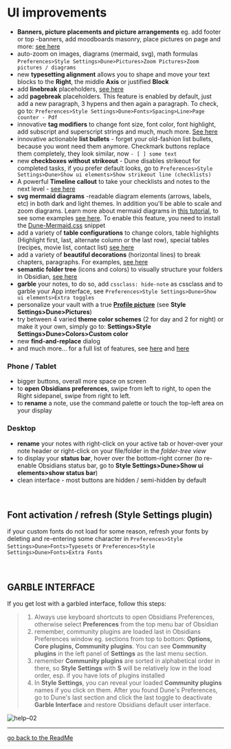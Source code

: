 # UI improvements

- **Banners, picture placements and picture arrangements** eg. add footer or top -banners, add moodboards masonry, place pictures on page and more: [see here](https://github.com/Jopp-gh/Obsidian-Dune84/blob/main/Wiki/Pictures.md)
- auto-zoom on images, diagrams (mermaid, svg), math formulas `Preferences>Style Settings>Dune>Pictures>Zoom Pictures>Zoom pictures / diagrams`
- new **typesetting alignment** allows you to shape and move your text blocks to the **Right**, the middle **Axis** or justified **Block** 
- add **linebreak** placeholders, [see here](https://github.com/Jopp-gh/Obsidian-Dune84/blob/main/Wiki/Callouts.md#multiple-line-breaks)
- add **pagebreak** placeholders. This feature is enabled by default, just add a new paragraph, 3 hypens and then again a paragraph. To check, go to: `Preferences>Style Settings>Dune>Fonts>Spacing>Line>Page counter - Pdf`
- innovative **tag modifiers** to change font size, font color, font highlight, add subscript and superscript strings and much, much more. [See here](https://github.com/Jopp-gh/Obsidian-Dune84/blob/main/Wiki/Text-highlight.md)
- innovative actionable **list bullets** - forget your old-fashion list bullets, because you wont need them anymore. Checkmark buttons replace them completely, they look similar, now `- [ ] some text`
- new **checkboxes without strikeout** - Dune disables strikeout for completed tasks, if you prefer default looks, go to `Preferences>Style Settings>Dune>Show ui elements>Show strikeout line (checklists)`
- A powerful **Timeline callout** to take your checklists and notes to the next level - [see here](https://github.com/Jopp-gh/Obsidian-Dune84/blob/main/Wiki/Callouts.md#timeline)
- **svg mermaid diagrams** -readable diagram elements (arrows, labels, etc) in both dark and light themes. In addition you'll be able to scale and zoom diagrams. Learn more about mermaid diagrams in [this tutorial](https://mermaid.js.org/syntax/flowchart.html), to see some examples [see here](https://github.com/Jopp-gh/Obsidian-Dune84/blob/main/Wiki/Mermaid%20diagrams.md). To enable this feature, you need to install the [Dune-Mermaid.css](https://github.com/Jopp-gh/Obsidian-Dune84/blob/main/snippets/Dune-mermaid.css) snippet
- add a variety of **table configurations** to change colors, table highlights (Highlight first, last, alternate column or the last row), special tables (recipes, movie list, contact list) [see here](https://github.com/Jopp-gh/Obsidian-Dune84/blob/main/Wiki/Tables.md) 
- add a variety of **beautiful decorations** (horizontal lines) to break chapters, paragraphs. For examples, [see here](https://github.com/Jopp-gh/Obsidian-Dune84/blob/main/Wiki/Poetry.md)
- **semantic folder tree** (icons and colors) to visually structure your folders in Obsidian, [see here ](https://github.com/Jopp-gh/Obsidian-Dune84/blob/main/Wiki/Folders.md)
- **garble** your notes, to do so, add `cssclass: hide-note` as cssclass and to garble your App interface, see `Preferences>Style Settings>Dune>Show ui elements>Extra toggles`
- personalize your vault with a true [**Profile picture**](https://github.com/Jopp-gh/Obsidian-Dune84/blob/main/Wiki/Profile.md) (see **Style Settings>Dune>Pictures**)
- try between 4 varied **theme color schemes** (2 for day and 2 for night) or make it your own, simply go to: **Settings>Style Settings>Dune>Colors>Custom color**
- new **find-and-replace** dialog
- and much more… for a full list of features, see [here](https://github.com/Jopp-gh/Obsidian-Dune84/blob/main/Wiki/cheatsheet%20cssclasses%20Dune.md) and [here](https://github.com/Jopp-gh/Obsidian-Dune84/blob/main/Wiki/cheatsheet-Callouts%2C%20Fences%2C%20Tags.md)


### Phone / Tablet
- bigger buttons, overall more space on screen
- to **open Obsidians preferences**, swipe from left to right, to open the Right sidepanel, swipe from right to left.
- to **rename** a note, use the command palette or touch the top-left area on your display

### Desktop
- **rename** your notes with right-click on your active tab or hover-over your note header or right-click on your file/folder in the *folder-tree view*
- to display your **status bar**, hover over the bottom-right corner (to re-enable Obsidians status bar, go to **Style Settings>Dune>Show ui elements>show status bar**)
- clean interface - most buttons are hidden / semi-hidden by default

<br>

## Font activation / refresh (Style Settings plugin)
if your custom fonts do not load for some reason, refresh your fonts by deleting and re-entering some character in `Preferences>Style Settings>Dune>Fonts>Typesets` or `Preferences>Style Settings>Dune>Fonts>Extra Fonts`

<br>

## GARBLE INTERFACE
If you get lost with a garbled interface, follow this steps: 

> 1. Always use keyboard shortcuts to open Obsidians Preferences, otherwise select **Preferences** from the top menu bar of Obsidian
> 2. remember, community plugins are loaded last in Obsidians Preferences window eg. sections from top to bottom: **Options, Core plugins, Community plugins**. You can see **Community plugins** in the left panel of **Settings** as the last menu section.
> 3. remember **Community plugins** are sorted in alphabetical order in there, so **Style Settings** with **S** will be relatively low in the load order, esp. if you have lots of plugins installed
> 4. In **Style Settings**, you can reveal your loaded **Community plugins** names if you click on them. After you found Dune's Preferences, go to Dune's last section and click the last toggle to deactivate **Garble Interface** and restore Obsidians default user interface. 

![help–02](https://github.com/Jopp-gh/Obsidian-Dune84/assets/48620536/cd3009db-21f1-4679-a18e-b82ea741aca9)

---
[go back to the ReadMe](https://github.com/Jopp-gh/Obsidian-Dune84/tree/main)
